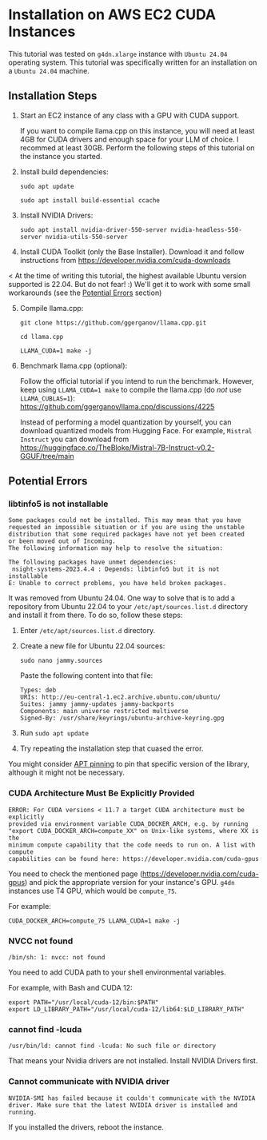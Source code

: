 # Installation on AWS EC2 CUDA Instances

This tutorial was tested on `g4dn.xlarge` instance with `Ubuntu 24.04` operating 
system. This tutorial was specifically written for an installation on a `Ubuntu 24.04` machine.

## Installation Steps

1. Start an EC2 instance of any class with a GPU with CUDA support.  
    
    If you want to compile llama.cpp on this instance, you will need at least 4GB for CUDA drivers and enough space for your LLM of choice. I recommed at least 30GB. Perform the following steps of this tutorial on the instance you started.

2. Install build dependencies:
    ```shell
    sudo apt update
    ```
    ```shell
    sudo apt install build-essential ccache
    ```
   
3. Install NVIDIA Drivers:
    ```shell
    sudo apt install nvidia-driver-550-server nvidia-headless-550-server nvidia-utils-550-server
    ```

4. Install CUDA Toolkit (only the Base Installer). Download it and follow instructions from
  https://developer.nvidia.com/cuda-downloads  

 <   At the time of writing this tutorial, the highest available Ubuntu version supported is 22.04. But do not fear! :) We'll get it to work with some small workarounds (see the [Potential Errors](#potential-errors) section)

5. Compile llama.cpp:
    ```shell
    git clone https://github.com/ggerganov/llama.cpp.git
    ```
    ```shell
    cd llama.cpp
    ```
    ```shell
    LLAMA_CUDA=1 make -j
    ```
5. Benchmark llama.cpp (optional):

    Follow the official tutorial if you intend to run the benchmark. However, keep using `LLAMA_CUDA=1 make` to compile the llama.cpp (do *not* use `LLAMA_CUBLAS=1`):
  https://github.com/ggerganov/llama.cpp/discussions/4225

    Instead of performing a model quantization by yourself, you can download quantized models from Hugging Face. For example, `Mistral Instruct` you can download from https://huggingface.co/TheBloke/Mistral-7B-Instruct-v0.2-GGUF/tree/main

## Potential Errors

### libtinfo5 is not installable

```
Some packages could not be installed. This may mean that you have
requested an impossible situation or if you are using the unstable
distribution that some required packages have not yet been created
or been moved out of Incoming.
The following information may help to resolve the situation:

The following packages have unmet dependencies:
 nsight-systems-2023.4.4 : Depends: libtinfo5 but it is not installable
E: Unable to correct problems, you have held broken packages.
```

It was removed from Ubuntu 24.04. One way to solve that is to add a repository
from Ubuntu 22.04 to your `/etc/apt/sources.list.d` directory and install it from 
there. To do so, follow these steps:

1. Enter `/etc/apt/sources.list.d` directory.
2. Create a new file for Ubuntu 22.04 sources:
    ```shell
    sudo nano jammy.sources
    ```

    Paste the following content into that file:

    ```
    Types: deb
    URIs: http://eu-central-1.ec2.archive.ubuntu.com/ubuntu/
    Suites: jammy jammy-updates jammy-backports
    Components: main universe restricted multiverse
    Signed-By: /usr/share/keyrings/ubuntu-archive-keyring.gpg
    ```
3. Run `sudo apt update`
4. Try repeating the installation step that cuased the error.

You might consider 
[APT pinning](https://help.ubuntu.com/community/PinningHowto) to pin that 
specific version of the library, although it might not be necessary.

### CUDA Architecture Must Be Explicitly Provided

```
ERROR: For CUDA versions < 11.7 a target CUDA architecture must be explicitly 
provided via environment variable CUDA_DOCKER_ARCH, e.g. by running 
"export CUDA_DOCKER_ARCH=compute_XX" on Unix-like systems, where XX is the 
minimum compute capability that the code needs to run on. A list with compute 
capabilities can be found here: https://developer.nvidia.com/cuda-gpus
```

You need to check the mentioned page (https://developer.nvidia.com/cuda-gpus)
and pick the appropriate version for your instance's GPU. `g4dn` instances 
use T4 GPU, which would be `compute_75`.

For example:

```shell
CUDA_DOCKER_ARCH=compute_75 LLAMA_CUDA=1 make -j
```

### NVCC not found

```
/bin/sh: 1: nvcc: not found
```

You need to add CUDA path to your shell environmental variables.

For example, with Bash and CUDA 12:

```
export PATH="/usr/local/cuda-12/bin:$PATH"
export LD_LIBRARY_PATH="/usr/local/cuda-12/lib64:$LD_LIBRARY_PATH"
```

### cannot find -lcuda

```
/usr/bin/ld: cannot find -lcuda: No such file or directory
```

That means your Nvidia drivers are not installed. Install NVIDIA Drivers first.

### Cannot communicate with NVIDIA driver

```
NVIDIA-SMI has failed because it couldn't communicate with the NVIDIA driver. Make sure that the latest NVIDIA driver is installed and running.
```

If you installed the drivers, reboot the instance.

